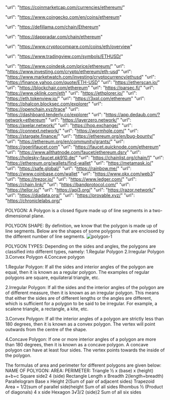 "url": "https://coinmarketcap.com/currencies/ethereum/"

"url": "https://www.coingecko.com/en/coins/ethereum"

"url": "https://defillama.com/chain/Ethereum"

"url": "https://dappradar.com/chain/ethereum"

"url": "https://www.cryptocompare.com/coins/eth/overview"

"url": "https://www.tradingview.com/symbols/ETHUSD/"

"url": "https://www.coindesk.com/price/ethereum/"
"url": "https://www.investing.com/crypto/ethereum/eth-usd"
"url": "https://www.marketwatch.com/investing/cryptocurrency/ethusd"
"url": "https://finance.yahoo.com/quote/ETH-USD"
"url": "https://etherscan.io/"
"url": "https://blockchair.com/ethereum"
"url": "https://parsec.fi/"
"url": "https://www.oklink.com/eth"
"url": "https://ethplorer.io/"
"url": "https://eth.tokenview.io/"
"url": "https://3xpl.com/ethereum"
"url": "https://phalcon.blocksec.com/explorer"
"url": "https://openchain.xyz/trace"
"url": "https://dashboard.tenderly.co/explorer"
"url": "https://app.dedaub.com/?network=ethereum"
"url": "https://layerzero.network/"
"url": "https://axelar.network/"
"url": "https://hop.exchange/"
"url": "https://connext.network/"
"url": "https://wormhole.com/"
"url": "https://stargate.finance/"
"url": "https://ethereum.org/en/bug-bounty/"
"url": "https://ethereum.org/en/community/grants/"
"url": "https://goerlifaucet.com"
"url": "https://faucet.quicknode.com/ethereum"
"url": "https://www.allthatnode.com/faucet/ethereum.dsrv"
"url": "https://holesky-faucet.pk910.de/"
"url": "https://chainlist.org/chain/1"
"url": "https://ethereum.org/wallets/find-wallet"
"url": "https://metamask.io/"
"url": "https://safe.global/"
"url": "https://rainbow.me/"
"url": "https://www.coinbase.com/wallet"
"url": "https://www.okx.com/web3"
"url": "https://trezor.io/"
"url": "https://www.ledger.com/"
"url": "https://chain.link/"
"url": "https://bandprotocol.com/"
"url": "https://tellor.io/"
"url": "https://api3.org/"
"url": "https://razor.network/"
"url": "https://diadata.org/"
"url": "https://provable.xyz/"
"url": "https://chroniclelabs.org/"


POLYGON:
A Polygon is a closed figure made up of line segments in a two-dimensional plane. 

POLYGON SHAPE:
By definition, we know that the polygon is made up of line segments. Below are the shapes of some polygons that are enclosed by the different number of line segments.
![polygon-1](https://github.com/summaiyashabreen388/polygon.json/assets/160031227/1b2bd57f-7bff-4be2-82d1-40083e8f15f7)

POLYGON TYPES:
Depending on the sides and angles, the polygons are classified into different types, namely:
1.Regular Polygon
2.Irregular Polygon
3.Convex Polygon
4.Concave polygon

1.Regular Polygon:
If all the sides and interior angles of the polygon are equal, then it is known as a regular polygon. The examples of regular polygons are square, equilateral triangle, etc.

2.Irregular Polygon:
If all the sides and the interior angles of the polygon are of different measure, then it is known as an irregular polygon. This means that either the sides are of different lengths or the angles are different, which is sufficient for a polygon to be said to be irregular. For example, a scalene triangle, a rectangle, a kite, etc.

3.Convex Polygon:
If all the interior angles of a polygon are strictly less than 180 degrees, then it is known as a convex polygon. The vertex will point outwards from the centre of the shape.

4.Concave Polygon:
If one or more interior angles of a polygon are more than 180 degrees, then it is known as a concave polygon. A concave polygon can have at least four sides. The vertex points towards the inside of the polygon.

The formulas of area and perimeter for different polygons are given below:
NAME OF POLYGON:          AREA:	                                       PERIMETER:
Triangle         	        ½ x (base) x (height)	                       a+b+c
Square	                  side2	                                       4 (side)
Rectangle	                Length x Breadth	                           2(length+breadth)
Parallelogram	            Base x Height	                               2(Sum of pair of adjacent sides)
Trapezoid	                Area = 1/2(sum of parallel side)height       Sum of all sides
Rhombus            	      ½ (Product of diagonals)	                   4 x side
Hexagon	                  3√3/2 (side)2	                               Sum of all six sides
